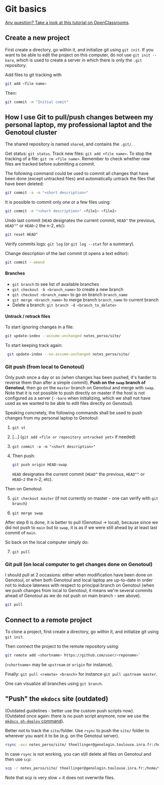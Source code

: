 # Git basics

[Any question? Take a look at this tutorial on OpenClassrooms](https://openclassrooms.com/fr/courses/1233741-gerez-vos-codes-source-avec-git).

## Create a new project

First create a directory, go within it, and initialize git using `git init`. If you want to be able to edit the project on this computer, do not use `git init --bare`, which is used to create a server in which there is only the `.git` repository.

Add files to git tracking with
```bash
git add <file name>
```

Then:
```bash
git commit -m "Initial comit"
```

## How I use Git to pull/push changes between my personal laptop, my professional laptot and the Genotoul cluster

The shared repository is named `shared`, and contains the `.git/`.

Get status: `git status`. Track new files: `git add <file name>`. To stop the tracking of a file: `git rm <file name>`. Remember to check whether new files are tracked before submitting a commit.

The following command could be used to commit all changes that have been done (except untracked files) and automatically untrack the files that have been deleted:

```bash
git commit -a -m "<short description>"
```

It is possible to commit only one or a few files using:

```bash
git commit -m "<short description>" <file1> <file2>
```

Undo last commit (`HEAD` designates the current commit, `HEAD^` the previous, `HEAD^^` or `HEAD~2` the n-2, etc):

```bash
git reset HEAD^
```

Verify commits logs: `git log` (or `git log --stat` for a summary).

Change description of the last commit (it opens a text editor):

```bash
git commit --amend
```

#### Branches

* `git branch` to see list of available branches
* `git checkout -b <branch_name>` to create a new branch
* `git checkout <branch_name>` to go on branch `branch_name`
* `git merge <branch_name>` to merge branch `branch_name` to current branch
* Delete a branch: `git branch -d <branch_to_delete>`

#### Untrack / retrack files

To start ignoring changes in a file:

```bash
git update-index --assume-unchanged notes_perso/site/
```

To start keeping track again:

```bash
 git update-index --no-assume-unchanged notes_perso/site/
```

### Git push (from local to Genotoul)

Only push once a day or so (when changes has been pushed, it's harder to reverse them than after a simple commit). **Push on the `swap` branch of Genotoul**, then go on the `master` branch on Genotoul and merge with `swap`. Note that it is not possible to push directly on master if the host is not configured as a server (`--bare` when initializing, which we shall not have used as we wanted to be able to edit files directly on Genotoul).

Speaking concretely, the following commands shall be used to push changes from my personal laptop to Genotoul:

1. `git st`

2. [...] (`git add <file or repository untracked yet>` if needed)

3. `git commit -a -m "<short description>"`

4. Then push:

   ```bash
   git push origin HEAD:swap
   ```

   `HEAD` designates the current commit (`HEAD^` the previous, `HEAD^^` or `HEAD~2` the n-2, etc).

Then on Genotoul:

5. `git checkout master` (if not currently on master - one can verify with `git branch`)

6. `git merge swap`

After step 6 is done, it is better to pull (Genotoul -> local), because since we did not push to `main` but to `swap`, it is as if we were still ahead by at least last commit of `main`.

So back on the local computer simply do:

7. `git pull`

### Git pull (on local computer to get changes done on Genotoul)

I should pull at 2 occasions: either when modification have been done on Genotoul, or when both Genotoul and local laptop are up-to-date in order not to induce lateness with respect to principal branch on Genotoul (when we push changes from local to Genotoul, it means we're several commits ahead of Genotoul as we do not push on main branch - see above).

```bash
git pull
```

## Connect to a remote project

To clone a project, first create a directory, go within it, and initialize git using `git init`.

Then connect the project to the remote repository using: 

```bash
git remote add <shortname> https://github.com/user/<reponame>`
```

 (`<shortname>` may be `upstream` or `origin` for instance).

Finally: `git pull <remote> <branch>` for instance `git pull upstream master`.

One can visualize all branches using `git branch`.

## "Push" the `mkdocs` site (outdated)

(Outdated guidelines - better use the custom push scripts now).<br />
(Outdated once again: there is no push script anymore, now we use the [`mkdocs gh-deploy` command](https://github.com/hoellin/hoellin.github.io)).

Better not to track the `site/`folder. Use `rsync` to push the `site/` folder to wherever you want it to be (e.g. on the Genotoul server).

```bash
rsync -avz notes_perso/site/ thoellinger@genologin.toulouse.inra.fr:/home/thoellinger/public_html/notes_perso/
```

In case `rsync` is not working, you can still delete all files on Genotoul and then use `scp`:

```bash
scp -r notes_perso/site/ thoellinger@genologin.toulouse.inra.fr:/home/thoellinger/public_html/notes_perso/
```

Note that scp is very slow + it does not overwrite files.